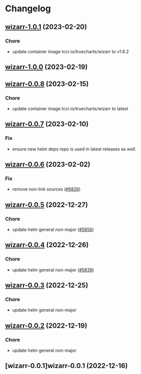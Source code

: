 # Changelog



## [wizarr-1.0.1](https://github.com/truecharts/charts/compare/wizarr-1.0.0...wizarr-1.0.1) (2023-02-20)

### Chore

- update container image tccr.io/truecharts/wizarr to v1.6.2
  
  


## [wizarr-1.0.0](https://github.com/truecharts/charts/compare/wizarr-0.0.8...wizarr-1.0.0) (2023-02-19)




## [wizarr-0.0.8](https://github.com/truecharts/charts/compare/wizarr-0.0.7...wizarr-0.0.8) (2023-02-15)

### Chore

- update container image tccr.io/truecharts/wizarr to latest
  
  


## [wizarr-0.0.7](https://github.com/truecharts/charts/compare/wizarr-0.0.6...wizarr-0.0.7) (2023-02-10)

### Fix

- ensure new helm deps repo is used in latest releases as well.
  
  


## [wizarr-0.0.6](https://github.com/truecharts/charts/compare/wizarr-0.0.5...wizarr-0.0.6) (2023-02-02)

### Fix

- remove non-link sources ([#6826](https://github.com/truecharts/charts/issues/6826))
  
  


## [wizarr-0.0.5](https://github.com/truecharts/charts/compare/wizarr-0.0.4...wizarr-0.0.5) (2022-12-27)

### Chore

- update helm general non-major ([#5856](https://github.com/truecharts/charts/issues/5856))
  
  


## [wizarr-0.0.4](https://github.com/truecharts/charts/compare/wizarr-0.0.3...wizarr-0.0.4) (2022-12-26)

### Chore

- update helm general non-major ([#5839](https://github.com/truecharts/charts/issues/5839))
  
  


## [wizarr-0.0.3](https://github.com/truecharts/charts/compare/wizarr-0.0.2...wizarr-0.0.3) (2022-12-25)

### Chore

- update helm general non-major
  
  


## [wizarr-0.0.2](https://github.com/truecharts/charts/compare/wizarr-0.0.1...wizarr-0.0.2) (2022-12-19)

### Chore

- update helm general non-major
  
  


## [wizarr-0.0.1]wizarr-0.0.1 (2022-12-16)

